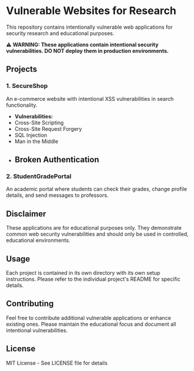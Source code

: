 # Vulnerable Websites for Research

This repository contains intentionally vulnerable web applications for security research and educational purposes.

⚠️ **WARNING: These applications contain intentional security vulnerabilities. DO NOT deploy them in production environments.**

## Projects

### 1. SecureShop
An e-commerce website with intentional XSS vulnerabilities in search functionality.

- **Vulnerabilities:**
- Cross-Site Scripting 
- Cross-Site Request Forgery 
- SQL Injection
- Man in the Middle
- Broken Authentication
  - 

### 2. StudentGradePortal
An academic portal where students can check their grades, change profile details, and send messages to professors.



## Disclaimer

These applications are for educational purposes only. They demonstrate common web security vulnerabilities and should only be used in controlled, educational environments.

## Usage

Each project is contained in its own directory with its own setup instructions. Please refer to the individual project's README for specific details.

## Contributing

Feel free to contribute additional vulnerable applications or enhance existing ones. Please maintain the educational focus and document all intentional vulnerabilities.

## License

MIT License - See LICENSE file for details
